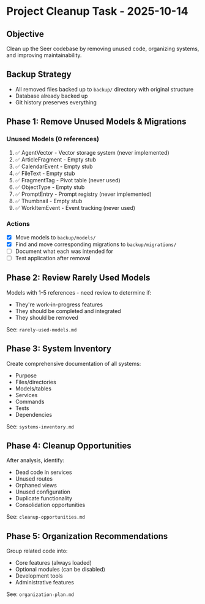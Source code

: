 # Project Cleanup Task - 2025-10-14

## Objective
Clean up the Seer codebase by removing unused code, organizing systems, and improving maintainability.

## Backup Strategy
- All removed files backed up to `backup/` directory with original structure
- Database already backed up
- Git history preserves everything

## Phase 1: Remove Unused Models & Migrations

### Unused Models (0 references)
1. ✅ AgentVector - Vector storage system (never implemented)
2. ✅ ArticleFragment - Empty stub
3. ✅ CalendarEvent - Empty stub
4. ✅ FileText - Empty stub
5. ✅ FragmentTag - Pivot table (never used)
6. ✅ ObjectType - Empty stub
7. ✅ PromptEntry - Prompt registry (never implemented)
8. ✅ Thumbnail - Empty stub
9. ✅ WorkItemEvent - Event tracking (never used)

### Actions
- [x] Move models to `backup/models/`
- [x] Find and move corresponding migrations to `backup/migrations/`
- [ ] Document what each was intended for
- [ ] Test application after removal

## Phase 2: Review Rarely Used Models

Models with 1-5 references - need review to determine if:
- They're work-in-progress features
- They should be completed and integrated
- They should be removed

See: `rarely-used-models.md`

## Phase 3: System Inventory

Create comprehensive documentation of all systems:
- Purpose
- Files/directories
- Models/tables
- Services
- Commands
- Tests
- Dependencies

See: `systems-inventory.md`

## Phase 4: Cleanup Opportunities

After analysis, identify:
- Dead code in services
- Unused routes
- Orphaned views
- Unused configuration
- Duplicate functionality
- Consolidation opportunities

See: `cleanup-opportunities.md`

## Phase 5: Organization Recommendations

Group related code into:
- Core features (always loaded)
- Optional modules (can be disabled)
- Development tools
- Administrative features

See: `organization-plan.md`
